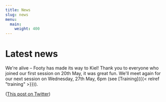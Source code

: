 ```yaml
---
title: News
slug: news
menu: 
  main:
    weight: 400
---
```


# Latest news

We're alive – Footy has made its way to Kiel!
Thank you to everyone who joined our first session on 20th May,
it was great fun.
We'll meet again for our next session on Wednesday, 27th May, 6pm
(see [Training]({{< relref "training" >}})).

([This post on Twitter](https://twitter.com/arf_kiel/status/1263829734632370176))
